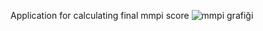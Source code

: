 Application for calculating final mmpi score
![mmpi grafiği](https://github.com/helinakdogan/mmpi-app/assets/85782760/eea1d13d-e34b-40fe-bb00-90e0af7714f9)
